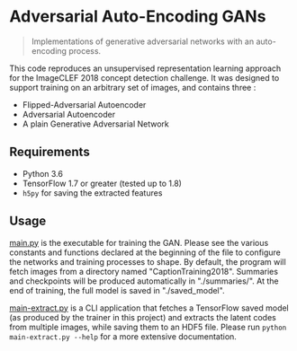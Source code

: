 # Adversarial Auto-Encoding GANs

> Implementations of generative adversarial networks with an auto-encoding process.

This code reproduces an unsupervised representation learning approach for the ImageCLEF 2018 concept detection challenge. It was designed to support training on an arbitrary set of images, and contains three :

- Flipped-Adversarial Autoencoder
- Adversarial Autoencoder
- A plain Generative Adversarial Network

## Requirements

- Python 3.6
- TensorFlow 1.7 or greater (tested up to 1.8)
- `h5py` for saving the extracted features

## Usage

[main.py](main.py) is the executable for training the GAN. Please see the various constants and functions declared at the beginning of the file to configure the networks and training processes to shape. By default, the program will fetch images from a directory named "CaptionTraining2018". Summaries and checkpoints will be produced automatically in "./summaries/". At the end of training, the full model is saved in "./saved_model".

[main-extract.py](main-extract.py) is a CLI application that fetches a TensorFlow saved model (as produced by the trainer in this project) and extracts the latent codes from multiple images, while saving them to an HDF5 file. Please run `python main-extract.py --help` for a more extensive documentation.
